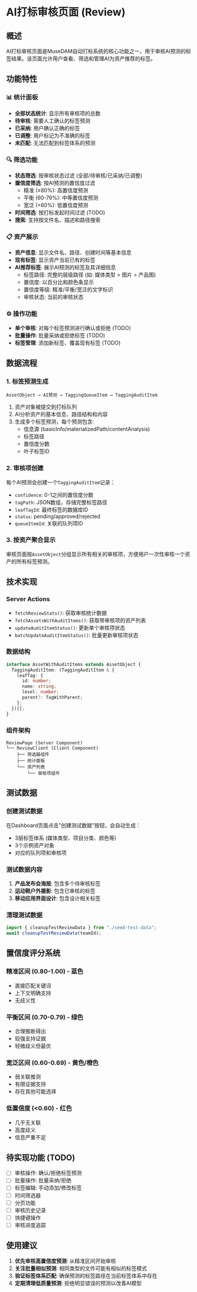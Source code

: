 # AI打标审核页面 (Review)

## 概述

AI打标审核页面是MuseDAM自动打标系统的核心功能之一，用于审核AI预测的标签结果。该页面允许用户查看、筛选和管理AI为资产推荐的标签。

## 功能特性

### 📊 统计面板
- **全部状态统计**: 显示所有审核项的总数
- **待审核**: 需要人工确认的标签预测
- **已采纳**: 用户确认正确的标签
- **已调整**: 用户标记为不准确的标签
- **未匹配**: 无法匹配到标签体系的预测

### 🔍 筛选功能
- **状态筛选**: 按审核状态过滤 (全部/待审核/已采纳/已调整)
- **置信度筛选**: 按AI预测的置信度过滤
  - 精准 (≥80%): 高置信度预测
  - 平衡 (60-79%): 中等置信度预测
  - 宽泛 (<60%): 低置信度预测
- **时间筛选**: 按打标发起时间过滤 (TODO)
- **搜索**: 支持按文件名、描述和路径搜索

### 📋 资产展示
- **资产信息**: 显示文件名、路径、创建时间等基本信息
- **现有标签**: 显示资产当前已有的标签
- **AI推荐标签**: 展示AI预测的标签及其详细信息
  - 标签路径: 完整的层级路径 (如: 媒体类型 > 图片 > 产品图)
  - 置信度: 以百分比和颜色条显示
  - 置信度等级: 精准/平衡/宽泛的文字标识
  - 审核状态: 当前的审核状态

### ⚙️ 操作功能
- **单个审核**: 对每个标签预测进行确认或拒绝 (TODO)
- **批量操作**: 批量采纳或拒绝标签 (TODO)
- **标签管理**: 添加新标签、覆盖现有标签 (TODO)

## 数据流程

### 1. 标签预测生成
```
AssetObject → AI预测 → TaggingQueueItem → TaggingAuditItem
```

1. 资产对象被提交到打标队列
2. AI分析资产的基本信息、路径结构和内容
3. 生成多个标签预测，每个预测包含:
   - 信息源 (basicInfo/materializedPath/contentAnalysis)
   - 标签路径
   - 置信度分数
   - 叶子标签ID

### 2. 审核项创建
每个AI预测会创建一个`TaggingAuditItem`记录：
- `confidence`: 0-1之间的置信度分数
- `tagPath`: JSON数组，存储完整标签路径
- `leafTagId`: 最终标签的数据库ID
- `status`: pending/approved/rejected
- `queueItemId`: 关联的队列项ID

### 3. 按资产聚合显示
审核页面按`AssetObject`分组显示所有相关的审核项，方便用户一次性审核一个资产的所有标签预测。

## 技术实现

### Server Actions
- `fetchReviewStats()`: 获取审核统计数据
- `fetchAssetsWithAuditItems()`: 获取带审核项的资产列表
- `updateAuditItemStatus()`: 更新单个审核项状态
- `batchUpdateAuditItemStatus()`: 批量更新审核项状态

### 数据结构
```typescript
interface AssetWithAuditItems extends AssetObject {
  TaggingAuditItem: (TaggingAuditItem & {
    leafTag: {
      id: number;
      name: string;
      level: number;
      parent?: TagWithParent;
    };
  })[];
}
```

### 组件架构
```
ReviewPage (Server Component)
└── ReviewClient (Client Component)
    ├── 筛选器组件
    ├── 统计面板
    └── 资产列表
        └── 审核项组件
```

## 测试数据

### 创建测试数据
在Dashboard页面点击"创建测试数据"按钮，会自动生成：
- 3层标签体系 (媒体类型、项目分类、颜色等)
- 3个示例资产对象
- 对应的队列项和审核项

### 测试数据内容
1. **产品发布会海报**: 包含多个待审核标签
2. **运动鞋户外摄影**: 包含已审核的标签
3. **移动应用界面设计**: 包含设计相关标签

### 清理测试数据
```typescript
import { cleanupTestReviewData } from "./seed-test-data";
await cleanupTestReviewData(teamId);
```

## 置信度评分系统

### 精准区间 (0.80-1.00) - 蓝色
- 直接匹配关键词
- 上下文明确支持
- 无歧义性

### 平衡区间 (0.70-0.79) - 绿色
- 合理推断得出
- 较强支持证据
- 轻微歧义但最优

### 宽泛区间 (0.60-0.69) - 黄色/橙色
- 弱关联推测
- 有限证据支持
- 存在其他可能选择

### 低置信度 (<0.60) - 红色
- 几乎无关联
- 高度歧义
- 信息严重不足

## 待实现功能 (TODO)

- [ ] 审核操作: 确认/拒绝标签预测
- [ ] 批量操作: 批量采纳/拒绝
- [ ] 标签编辑: 手动添加/修改标签
- [ ] 时间筛选器
- [ ] 分页功能
- [ ] 审核历史记录
- [ ] 快捷键操作
- [ ] 审核进度追踪

## 使用建议

1. **优先审核高置信度预测**: 从精准区间开始审核
2. **关注批量相似预测**: 相同类型的文件可能有相似的标签模式
3. **验证标签体系匹配**: 确保预测的标签路径在当前标签体系中存在
4. **定期清理低质量预测**: 拒绝明显错误的预测以改善AI模型
